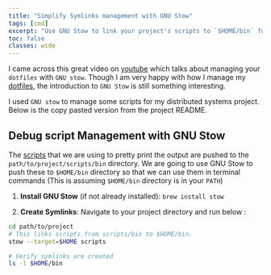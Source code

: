 ```yaml
---
title: "Simplify Symlinks management with GNU Stow"
tags: [cmd]
excerpt: "Use GNU Stow to link your project's scripts to `$HOME/bin` for easy terminal access."
toc: false
classes: wide
---
```


I came across this great video on [youtube][ref] which talks about managing your `dotfiles` with `GNU stow`.
Though I am very happy with how I manage my [dotfiles](github.com/svaderia/dotfiles), the introduction to `GNU Stow` is still something interesting.

I used `GNU stow` to manage some scripts for my distributed systems project. Below is the copy pasted version from the project README.

## Debug script Management with GNU Stow
The [scripts](https://blog.josejg.com/debugging-pretty/) that we are using to pretty print the output are pushed to the `path/to/project/scripts/bin` directory.
We are going to use GNU Stow to push these to `$HOME/bin` directory so that we can use them in terminal commands (This is assuming `$HOME/bin` directory is in your `PATH`)

1. **Install GNU Stow** (if not already installed): `brew install stow`

2. **Create Symlinks**: Navigate to your project directory and run below :  

```sh
cd path/to/project
# This links scripts from scripts/bin to $HOME/bin.
stow --target=$HOME scripts

# Verify symlinks are created
ls -l $HOME/bin
```

[ref]: https://youtu.be/y6XCebnB9gs?si=5_foGHOThNgDU_f4
